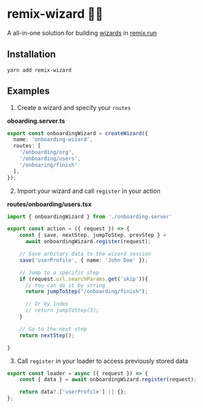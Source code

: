 # remix-wizard 🧙‍♂️

A all-in-one solution for building [wizards](<https://en.wikipedia.org/wiki/Wizard_(software)>) in [remix.run](https://remix.run)

## Installation

```
yarn add remix-wizard
```

## Examples

1. Create a wizard and specify your `routes`

**oboarding.server.ts**
```.ts
export const onboardingWizard = createWizard({
  name: 'onboarding-wizard',
  routes: [
	'/onboarding/org',
	'/onboarding/users',
	'/onboaring/finish'
  ],
});

```

2. Import your wizard and call `register` in your action

**routes/onboarding/users.tsx**

```.ts
import { onboardingWizard } from './onboarding.server'

export const action = ({ request }) => {
    const { save, nextStep, jumpToStep, prevStep } =
      await onboardingWizard.register(request);

    // Save arbitary data to the wizard session
    save('userProfile', { name: 'John Doe' });

    // Jump to a specific step
    if (request.url.searchParams.get('skip')){
      // You can do it by string
      return jumpToStep("/onboarding/finish");

      // Or by index
      // return jumpToStep(3);
    }

    // Go to the next step
    return nextStep();

}
```

3. Call `register` in your loader to access previously stored data

```.ts
export const loader = async ({ request }) => {
    const { data } = await onboardingWizard.register(request);

    return data?.['userProfile'] || {};
};

```
